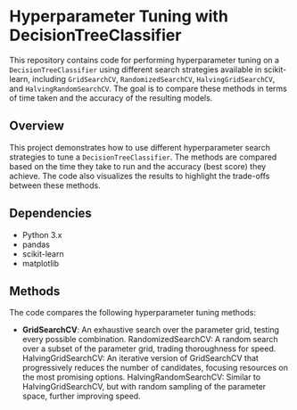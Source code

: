 # Hyperparameter Tuning with DecisionTreeClassifier

This repository contains code for performing hyperparameter tuning on a `DecisionTreeClassifier` using different search strategies available in scikit-learn, including `GridSearchCV`, `RandomizedSearchCV`, `HalvingGridSearchCV`, and `HalvingRandomSearchCV`. The goal is to compare these methods in terms of time taken and the accuracy of the resulting models.

## Overview
This project demonstrates how to use different hyperparameter search strategies to tune a `DecisionTreeClassifier`. The methods are compared based on the time they take to run and the accuracy (best score) they achieve. The code also visualizes the results to highlight the trade-offs between these methods.

## Dependencies
- Python 3.x
- pandas
- scikit-learn
- matplotlib

## Methods

The code compares the following hyperparameter tuning methods:

- **GridSearchCV**: An exhaustive search over the parameter grid, testing every possible combination.
RandomizedSearchCV: A random search over a subset of the parameter grid, trading thoroughness for speed.
HalvingGridSearchCV: An iterative version of GridSearchCV that progressively reduces the number of candidates, focusing resources on the most promising options.
HalvingRandomSearchCV: Similar to HalvingGridSearchCV, but with random sampling of the parameter space, further improving speed.
